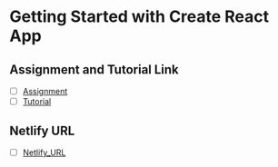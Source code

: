 # Getting Started with Create React App


## Assignment and Tutorial Link
- [ ] [Assignment](https://git.cs.dal.ca/rgoswami/csci_5709_repository)
- [ ] [Tutorial](https://git.cs.dal.ca/rgoswami/csci_5709_tutorials/-/tree/main?ref_type=heads)

## Netlify URL
- [ ] [Netlify_URL](https://main--jovial-travesseiro-397b7c.netlify.app/)
